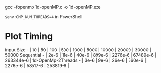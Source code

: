 gcc -fopenmp 1d-openMP.c -o 1d-openMP.exe

`$env:OMP_NUM_THREADS=4` in PowerShell

# Plot Timing

Input Size - | 10 | 50 | 100 | 500 | 1000 | 5000 | 10000 | 20000 | 30000 | 50000
Sequential - | 2e-6 | 11e-6 | 40e-6 | 899e-6 | 2276e-6 | 67489e-6 | 263344e-6 |
1d-OpenMp-2Threads - | 3e-6 | 9e-6 | 26e-6 | 560e-6 | 2276e-6 | 58517-6 | 253819-6 |
